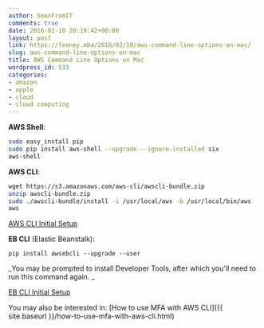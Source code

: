 ```yaml
---
author: SeanFromIT
comments: true
date: 2016-02-10 20:19:42+00:00
layout: post
link: https://feeney.mba/2016/02/10/aws-command-line-options-on-mac/
slug: aws-command-line-options-on-mac
title: AWS Command Line Options on Mac
wordpress_id: 533
categories:
- amazon
- apple
- cloud
- cloud computing
---
```


**AWS Shell**:

```bash
sudo easy_install pip
sudo pip install aws-shell --upgrade --ignore-installed six
aws-shell
```

**AWS CLI**:

```bash
wget https://s3.amazonaws.com/aws-cli/awscli-bundle.zip
unzip awscli-bundle.zip
sudo ./awscli-bundle/install -i /usr/local/aws -b /usr/local/bin/aws
aws
```

[AWS CLI Initial Setup](http://docs.aws.amazon.com/cli/latest/userguide/cli-chap-getting-started.html)

**EB CLI** (Elastic Beanstalk):


`pip install awsebcli --upgrade --user`


_You may be prompted to install Developer Tools, after which you'll need to run this command again. _

[EB CLI Initial Setup](http://docs.aws.amazon.com/elasticbeanstalk/latest/dg/eb-cli3-configuration.html)

You may also be interested in: [How to use MFA with AWS CLI]({{ site.baseurl }}/how-to-use-mfa-with-aws-cli.html)
